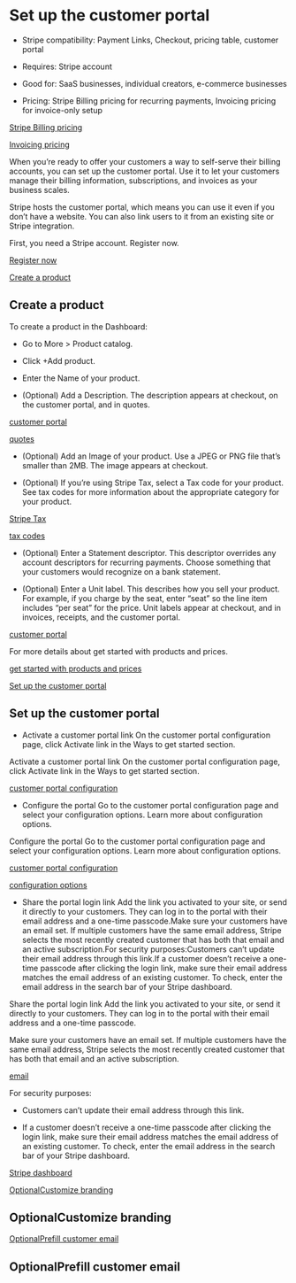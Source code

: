 # Set up the customer portal

- Stripe compatibility: Payment Links, Checkout, pricing table, customer portal

- Requires: Stripe account

- Good for: SaaS businesses, individual creators, e-commerce businesses

- Pricing: Stripe Billing pricing for recurring payments, Invoicing pricing for invoice-only setup

[Stripe Billing pricing](https://stripe.com/billing/pricing)

[Invoicing pricing](https://stripe.com/invoicing/pricing)

When you’re ready to offer your customers a way to self-serve their billing accounts, you can set up the customer portal. Use it to let your customers manage their billing information, subscriptions, and invoices as your business scales.

Stripe hosts the customer portal, which means you can use it even if you don’t have a website. You can also link users to it from an existing site or Stripe integration.

First, you need a Stripe account. Register now.

[Register now](https://dashboard.stripe.com/register/)

[Create a product](#create-product)

## Create a product

To create a product in the Dashboard:

- Go to More > Product catalog.

- Click +Add product.

- Enter the Name of your product.

- (Optional) Add a Description. The description appears at checkout, on the customer portal, and in quotes.

[customer portal](/customer-management)

[quotes](/quotes)

- (Optional) Add an Image of your product. Use a JPEG or PNG file that’s smaller than 2MB. The image appears at checkout.

- (Optional) If you’re using Stripe Tax, select a Tax code for your product. See tax codes for more information about the appropriate category for your product.

[Stripe Tax](/tax)

[tax codes](/tax/tax-codes)

- (Optional) Enter a Statement descriptor. This descriptor overrides any account descriptors for recurring payments. Choose something that your customers would recognize on a bank statement.

- (Optional) Enter a Unit label. This describes how you sell your product. For example, if you charge by the seat, enter “seat” so the line item includes “per seat” for the price. Unit labels appear at checkout, and in invoices, receipts, and the customer portal.

[customer portal](/billing/subscriptions/customer-portal)

For more details about get started with products and prices.

[get started with products and prices](/products-prices/getting-started)

[Set up the customer portal](#set-up-customer-portal)

## Set up the customer portal

- Activate a customer portal link  On the customer portal configuration page, click Activate link in the Ways to get started section.

Activate a customer portal link  On the customer portal configuration page, click Activate link in the Ways to get started section.

[customer portal configuration](https://dashboard.stripe.com/settings/billing/portal)

- Configure the portal  Go to the customer portal configuration page and select your configuration options. Learn more about configuration options.

Configure the portal  Go to the customer portal configuration page and select your configuration options. Learn more about configuration options.

[customer portal configuration](https://dashboard.stripe.com/settings/billing/portal)

[configuration options](/customer-management/configure-portal)

- Share the portal login link  Add the link you activated to your site, or send it directly to your customers. They can log in to the portal with their email address and a one-time passcode.Make sure your customers have an email set. If multiple customers have the same email address, Stripe selects the most recently created customer that has both that email and an active subscription.For security purposes:Customers can’t update their email address through this link.If a customer doesn’t receive a one-time passcode after clicking the login link, make sure their email address matches the email address of an existing customer. To check, enter the email address in the search bar of your Stripe dashboard.

Share the portal login link  Add the link you activated to your site, or send it directly to your customers. They can log in to the portal with their email address and a one-time passcode.

Make sure your customers have an email set. If multiple customers have the same email address, Stripe selects the most recently created customer that has both that email and an active subscription.

[email](/api/customers/object#customer_object-email)

For security purposes:

- Customers can’t update their email address through this link.

- If a customer doesn’t receive a one-time passcode after clicking the login link, make sure their email address matches the email address of an existing customer. To check, enter the email address in the search bar of your Stripe dashboard.

[Stripe dashboard](https://dashboard.stripe.com/)

[OptionalCustomize branding](#branding)

## OptionalCustomize branding

[OptionalPrefill customer email](#url-parameters)

## OptionalPrefill customer email
